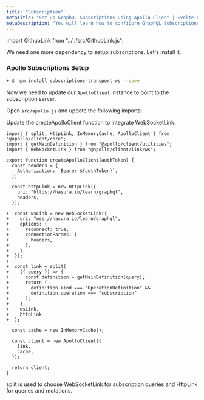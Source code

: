 ```yaml
---
title: "Subscription"
metaTitle: "Set up GraphQL Subscriptions using Apollo Client | Svelte Apollo GraphQL Tutorial"
metaDescription: "You will learn how to configure GraphQL Subscriptions using Svelte Apollo Client by using @apollo/client and its dependency subscriptions-transport-ws. This will also have authorization token setup"
---
```


import GithubLink from "../../src/GithubLink.js";

We need one more dependency to setup subscriptions. Let's install it.

### Apollo Subscriptions Setup

```bash
+ $ npm install subscriptions-transport-ws --save
```

Now we need to update our `ApolloClient` instance to point to the subscription server.

Open `src/apollo.js` and update the following imports:

<GithubLink link="https://github.com/hasura/learn-graphql/blob/master/tutorials/frontend/svelte-apollo/app-final/src/apollo.js" text="src/apollo.js" />

Update the createApolloClient function to integrate WebSocketLink.

```
import { split, HttpLink, InMemoryCache, ApolloClient } from "@apollo/client/core";
import { getMainDefinition } from "@apollo/client/utilities";
import { WebSocketLink } from "@apollo/client/link/ws";

export function createApolloClient(authToken) {
  const headers = {
    Authorization: `Bearer ${authToken}`,
  };

  const httpLink = new HttpLink({
    uri: "https://hasura.io/learn/graphql",
    headers,
  });

+  const wsLink = new WebSocketLink({
+    uri: "wss://hasura.io/learn/graphql",
+    options: {
+      reconnect: true,
+      connectionParams: {
+        headers,
+      },
+    },
+  });
+
+  const link = split(
+    ({ query }) => {
+      const definition = getMainDefinition(query);
+      return (
+        definition.kind === "OperationDefinition" &&
+        definition.operation === "subscription"
+      );
+    },
+    wsLink,
+    httpLink
+  );

  const cache = new InMemoryCache();

  const client = new ApolloClient({
    link,
    cache,
  });

  return client;
}

```

split is used to choose WebSocketLink for subscription queries and HttpLink for queries and mutations.
